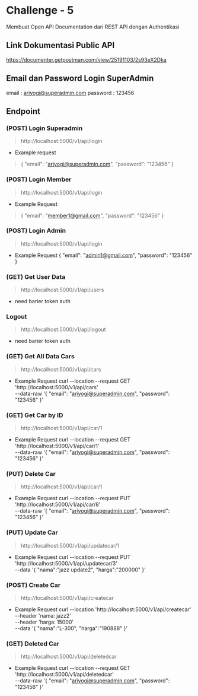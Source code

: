 # Challenge - 5
Membuat Open API Documentation dari REST API dengan Authentikasi

## Link Dokumentasi Public API
https://documenter.getpostman.com/view/25191103/2s93eX2Dka

## Email dan Password Login SuperAdmin
email : ariyogi@superadmin.com
password : 123456

## Endpoint
### (POST) Login Superadmin
> http://localhost:5000/v1/api/login
* Example request
>{
    "email": "ariyogi@superadmin.com",
    "password": "123456"
}

### (POST) Login Member
> http://localhost:5000/v1/api/login
* Example Request
>{
    "email": "member1@gmail.com",
    "password": "123456"
}

### (POST) Login Admin
> http://localhost:5000/v1/api/login
* Example Request
{
    "email": "admin1@gmail.com",
    "password": "123456"
}   

### (GET) Get User Data
> http://localhost:5000/v1/api/users
* need barier token auth

### Logout
> http://localhost:5000/v1/api/logout
* need barier token auth

### (GET) Get All Data Cars
> http://localhost:5000/v1/api/cars
* Example Request
curl --location --request GET 'http://localhost:5000/v1/api/cars' \
--data-raw '{
    "email": "ariyogi@superadmin.com",
    "password": "123456"
}'

### (GET) Get Car by ID
> http://localhost:5000/v1/api/car/1
* Example Request
curl --location --request GET 'http://localhost:5000/v1/api/car/1' \
--data-raw '{
    "email": "ariyogi@superadmin.com",
    "password": "123456"
}'

### (PUT) Delete Car
> http://localhost:5000/v1/api/car/1
* Example Request
curl --location --request PUT 'http://localhost:5000/v1/api/car/8' \
--data-raw '{
    "email": "ariyogi@superadmin.com",
    "password": "123456"
}'

### (PUT) Update Car
> http://localhost:5000/v1/api/updatecar/1
* Example Request
curl --location --request PUT 'http://localhost:5000/v1/api/updatecar/3' \
--data '{
    "nama":"jazz update2",
    "harga":"200000"
}'

### (POST) Create Car
> http://localhost:5000/v1/api/createcar
* Example Request
curl --location 'http://localhost:5000/v1/api/createcar' \
--header 'nama: jazz2' \
--header 'harga: 15000' \
--data '{
    "nama":"L-300",
    "harga":"190888"
}'

### (GET) Deleted Car
> http://localhost:5000/v1/api/deletedcar
* Example Request
curl --location --request GET 'http://localhost:5000/v1/api/deletedcar' \
--data-raw '{
    "email": "ariyogi@superadmin.com",
    "password": "123456"
}'
